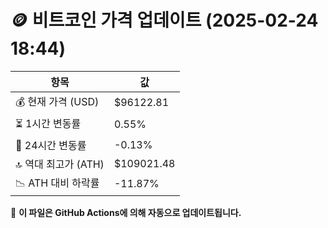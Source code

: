 # 🪙 비트코인 가격 업데이트 (2025-02-24 18:44)

| 항목                | 값 |
|--------------------|----------------|
| 💰 현재 가격 (USD) | $96122.81 |
| ⏳ 1시간 변동률    | 0.55% |
| 📆 24시간 변동률   | -0.13% |
| 🔝 역대 최고가 (ATH) | $109021.48 |
| 📉 ATH 대비 하락률 | -11.87% |

🔄 **이 파일은 GitHub Actions에 의해 자동으로 업데이트됩니다.**
